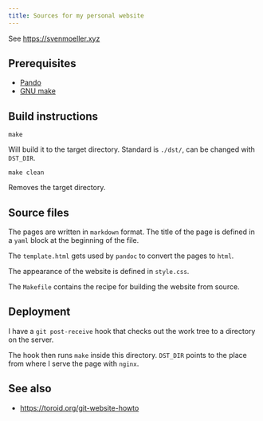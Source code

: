 ```yaml
---
title: Sources for my personal website
---
```


See <https://svenmoeller.xyz>

## Prerequisites

- [Pando](https://pandoc.org/)
- [GNU make](https://www.gnu.org/software/make/)

## Build instructions

    make

Will build it to the target directory.
Standard is `./dst/`, can be changed with `DST_DIR`.

    make clean

Removes the target directory.

## Source files

The pages are written in `markdown` format.
The title of the page is defined in a `yaml` block at the beginning of the file.

The `template.html` gets used by `pandoc` to convert the pages to `html`.

The appearance of the website is defined in `style.css`.

The `Makefile` contains the recipe for building the website from source.

## Deployment

I have a `git post-receive` hook that checks out the work tree to a directory on the server.

The hook then runs `make` inside this directory.
`DST_DIR` points to the place from where I serve the page with `nginx`.

## See also

- <https://toroid.org/git-website-howto>
